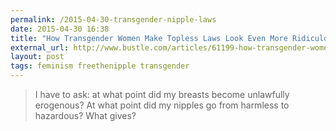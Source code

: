 ```yaml
---
permalink: /2015-04-30-transgender-nipple-laws
date: 2015-04-30 16:38
title: "How Transgender Women Make Topless Laws Look Even More Ridiculous And Offensive Than We Already Knew They Were"
external_url: http://www.bustle.com/articles/61199-how-transgender-women-make-topless-laws-look-even-more-ridiculous-and-offensive-than-we-already-knew
layout: post
tags: feminism freethenipple transgender
---
```


>I have to ask: at what point did my breasts become unlawfully erogenous? At what point did my nipples go from harmless to hazardous? What gives?